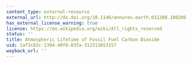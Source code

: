 ```yaml
---
content_type: external-resource
external_url: http://dx.doi.org/10.1146/annurev.earth.031208.100206
has_external_license_warning: true
license: https://en.wikipedia.org/wiki/All_rights_reserved
status: ''
title: Atmospheric Lifetime of Fossil Fuel Carbon Dioxide
uid: 1af3c83c-1394-40f0-83fa-312311653157
wayback_url: ''
---
```

